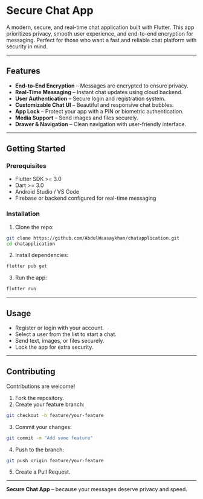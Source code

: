 # Secure Chat App

A modern, secure, and real-time chat application built with Flutter. This app prioritizes privacy, smooth user experience, and end-to-end encryption for messaging. Perfect for those who want a fast and reliable chat platform with security in mind.

---

## Features

* **End-to-End Encryption** – Messages are encrypted to ensure privacy.
* **Real-Time Messaging** – Instant chat updates using cloud backend.
* **User Authentication** – Secure login and registration system.
* **Customizable Chat UI** – Beautiful and responsive chat bubbles.
* **App Lock** – Protect your app with a PIN or biometric authentication.
* **Media Support** – Send images and files securely.
* **Drawer & Navigation** – Clean navigation with user-friendly interface.

---

## Getting Started

### Prerequisites

* Flutter SDK >= 3.0
* Dart >= 3.0
* Android Studio / VS Code
* Firebase or backend configured for real-time messaging

### Installation

1. Clone the repo:

```bash
git clone https://github.com/AbdulWaasaykhan/chatapplication.git
cd chatapplication
```

2. Install dependencies:

```bash
flutter pub get
```

3. Run the app:

```bash
flutter run
```

---

## Usage

* Register or login with your account.
* Select a user from the list to start a chat.
* Send text, images, or files securely.
* Lock the app for extra security.

---

## Contributing

Contributions are welcome!

1. Fork the repository.
2. Create your feature branch:

```bash
git checkout -b feature/your-feature
```

3. Commit your changes:

```bash
git commit -m "Add some feature"
```

4. Push to the branch:

```bash
git push origin feature/your-feature
```

5. Create a Pull Request.

---

**Secure Chat App** – because your messages deserve privacy and speed.
